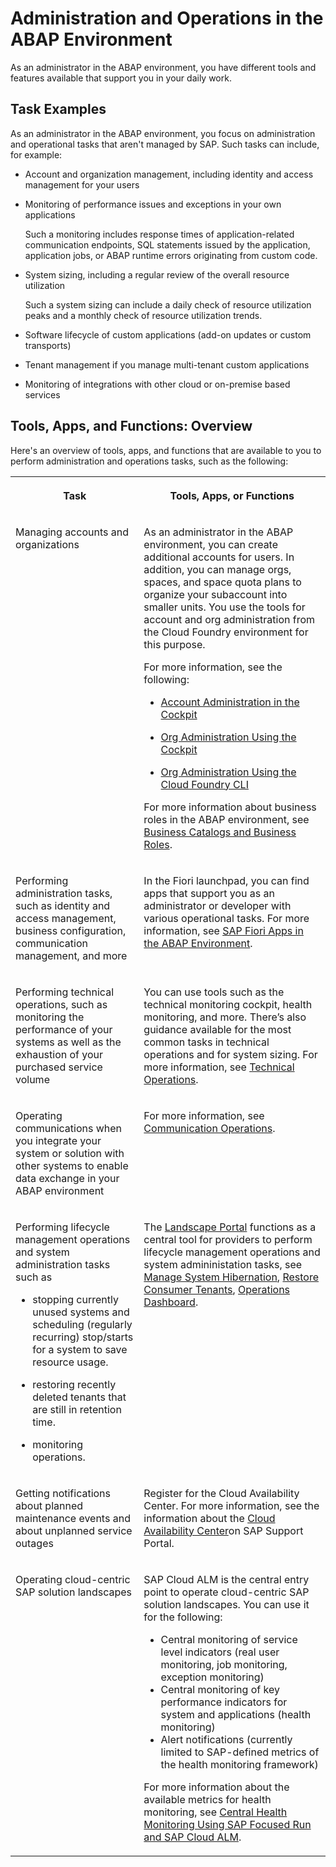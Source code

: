 <!-- loioc4fd10279d6e44be8e65b6841acb52f6 -->

# Administration and Operations in the ABAP Environment

As an administrator in the ABAP environment, you have different tools and features available that support you in your daily work.



<a name="loioc4fd10279d6e44be8e65b6841acb52f6__section_fyr_2wx_5vb"/>

## Task Examples

As an administrator in the ABAP environment, you focus on administration and operational tasks that aren't managed by SAP. Such tasks can include, for example:

-   Account and organization management, including identity and access management for your users
-   Monitoring of performance issues and exceptions in your own applications

    Such a monitoring includes response times of application-related communication endpoints, SQL statements issued by the application, application jobs, or ABAP runtime errors originating from custom code.

-   System sizing, including a regular review of the overall resource utilization

    Such a system sizing can include a daily check of resource utilization peaks and a monthly check of resource utilization trends.

-   Software lifecycle of custom applications \(add-on updates or custom transports\)
-   Tenant management if you manage multi-tenant custom applications
-   Monitoring of integrations with other cloud or on-premise based services



<a name="loioc4fd10279d6e44be8e65b6841acb52f6__section_jh3_3zx_5vb"/>

## Tools, Apps, and Functions: Overview

Here's an overview of tools, apps, and functions that are available to you to perform administration and operations tasks, such as the following:


<table>
<tr>
<th valign="top">

Task

</th>
<th valign="top">

Tools, Apps, or Functions

</th>
</tr>
<tr>
<td valign="top">

Managing accounts and organizations

</td>
<td valign="top">

As an administrator in the ABAP environment, you can create additional accounts for users. In addition, you can manage orgs, spaces, and space quota plans to organize your subaccount into smaller units. You use the tools for account and org administration from the Cloud Foundry environment for this purpose.

For more information, see the following:

-   [Account Administration in the Cockpit](https://help.sap.com/docs/btp/sap-business-technology-platform/account-administration-in-cockpit?locale=en-US&version=Cloud)

-   [Org Administration Using the Cockpit](https://help.sap.com/docs/btp/sap-business-technology-platform/org-administration-using-cockpit?locale=en-US&version=Cloud)

-   [Org Administration Using the Cloud Foundry CLI](https://help.sap.com/docs/btp/sap-business-technology-platform/org-administration-using-cloud-foundry-cli?locale=en-US&version=Cloud) 


For more information about business roles in the ABAP environment, see [Business Catalogs and Business Roles](business-catalogs-and-business-roles-da32065.md).

</td>
</tr>
<tr>
<td valign="top">

Performing administration tasks, such as identity and access management, business configuration, communication management, and more

</td>
<td valign="top">

In the Fiori launchpad, you can find apps that support you as an administrator or developer with various operational tasks. For more information, see [SAP Fiori Apps in the ABAP Environment](sap-fiori-apps-in-the-abap-environment-dbfaac8.md).

</td>
</tr>
<tr>
<td valign="top">

Performing technical operations, such as monitoring the performance of your systems as well as the exhaustion of your purchased service volume

</td>
<td valign="top">

You can use tools such as the technical monitoring cockpit, health monitoring, and more. There’s also guidance available for the most common tasks in technical operations and for system sizing. For more information, see [Technical Operations](technical-operations-181ce28.md).

</td>
</tr>
<tr>
<td valign="top">

Operating communications when you integrate your system or solution with other systems to enable data exchange in your ABAP environment

</td>
<td valign="top">

For more information, see [Communication Operations](communication-operations-ac9137d.md).

</td>
</tr>
<tr>
<td valign="top">

Performing lifecycle management operations and system administration tasks such as

-   stopping currently unused systems and scheduling \(regularly recurring\) stop/starts for a system to save resource usage.

-   restoring recently deleted tenants that are still in retention time.

-   monitoring operations.




</td>
<td valign="top">

The [Landscape Portal](../30-development/landscape-portal-5eb70fb.md) functions as a central tool for providers to perform lifecycle management operations and system admininistation tasks, see [Manage System Hibernation](../30-development/manage-system-hibernation-26e2ee1.md), [Restore Consumer Tenants](../30-development/restore-consumer-tenants-619c40e.md), [Operations Dashboard](../30-development/operations-dashboard-0a3a735.md).

</td>
</tr>
<tr>
<td valign="top">

Getting notifications about planned maintenance events and about unplanned service outages

</td>
<td valign="top">

Register for the Cloud Availability Center. For more information, see the information about the [Cloud Availability Center](https://support.sap.com/en/my-support/systems-installations/cac.html)on SAP Support Portal.

</td>
</tr>
<tr>
<td valign="top">

Operating cloud-centric SAP solution landscapes

</td>
<td valign="top">

SAP Cloud ALM is the central entry point to operate cloud-centric SAP solution landscapes. You can use it for the following:

-   Central monitoring of service level indicators \(real user monitoring, job monitoring, exception monitoring\)
-   Central monitoring of key performance indicators for system and applications \(health monitoring\)
-   Alert notifications \(currently limited to SAP-defined metrics of the health monitoring framework\)

For more information about the available metrics for health monitoring, see [Central Health Monitoring Using SAP Focused Run and SAP Cloud ALM](central-health-monitoring-using-sap-focused-run-and-sap-cloud-alm-8d6e2e7.md).

</td>
</tr>
</table>

